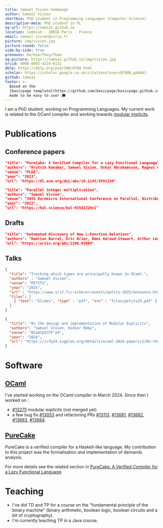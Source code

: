 ```yaml
---
title: Samuel Vivien homepage
author: Samuel Vivien
shortbio: PhD student in Programming Languages (Computer Science)
description-meta: PhD student in PL
og-url: https://samsa1.github.io
location: Cambium - INRIA Paris - France
email: samuel.vivien@inria.fr
picture: img/vivien.jpg
picture-round: false
side-by-side: true
pronouns: He/Him/They/Them
og-picture: https://samsa1.github.io/img/vivien.jpg
orcid: 0000-0003-4224-6132
dblp: https://dblp.org/pid/300/9708.html
scholar: https://scholar.google.co.uk/citations?user=Qf9DN_gAAAAJ
github: samsa1
footer: >-
  Based on the
  [basicpage template](https://github.com/basicpage/basicpage.github.io),
  made to be easy to use! 🎓
---
```


I am a PhD student, working on Programming Languages. My current work is
related to the OCaml compiler and working towards
[modular implicits](https://www.cl.cam.ac.uk/~jdy22/papers/modular-implicits.pdf).

# Publications

## Conference papers

``` json {.paper}
"title": "PureCake: A Verified Compiler for a Lazy Functional Language",
"authors": "Hrutvik Kanabar, Samuel Vivien, Oskar Abrahamsson, Magnus O Myreen, Michael Norrish, Johannes Åman Pohjola, Riccardo Zanetti",
"venue": "PLDI",
"year": "2023",
"url": "https://dl.acm.org/doi/abs/10.1145/3591259"
```

``` json {.paper}
"title": "Parallel integer multiplication",
"authors": "Samuel Vivien",
"venue": "30th Euromicro International Conference on Parallel, Distributed and Network-based Processing (PDP)",
"year": "2022",
"url": "https://hal.science/hal-03541726v1"
```

## Drafts

``` json {.paper}
"title": "Automated Discovery of New L-Function Relations",
"authors": "Hadrien Barral, Éric Brier, Rémi Géraud-Stewart, Arthur Léonard, David Naccache, Quentin Vermande, Samuel Vivien",
"url": "https://arxiv.org/abs/2206.03604"
```

## Talks

``` json {.papers}
{
  "title": "Tracking which types are principally known in OCaml.",
  "authors" : "Samuel Vivien",
  "venue": "PETITS",
  "year": "2025",
  "url" : "https://www.irif.fr/~scherer/events/petits-2025/announce.html",
  "files": [
    { "text": "Slides", "type" : "pdf", "src" : "files/petits25.pdf" }
  ]
}
```

``` json {.papers}
{
  "title": "On the design and implementation of Modular Explicits",
  "authors": "Samuel Vivien, Didier Rémy",
  "venue": "OCaml@ICFP'24",
  "year": "2024",
  "url": "https://icfp24.sigplan.org/details/ocaml-2024-papers/1/On-the-design-and-implementation-of-Modular-Explicits"
}
```

# Software

## [OCaml](https://github.com/ocaml/ocaml)

I've started working on the OCaml compiler in March 2024. Since then I worked on :


- [#13275](https://github.com/ocaml/ocaml/pull/13275) modular explicits (not merged yet)
- a few bug fix [#13053](https://github.com/ocaml/ocaml/pull/13053) and refactoring
PRs [#13113](https://github.com/ocaml/ocaml/pull/13113),
[#13681](https://github.com/ocaml/ocaml/pull/13681),
[#13682](https://github.com/ocaml/ocaml/pull/13682),
[#13683](https://github.com/ocaml/ocaml/pull/13683),
[#13684](https://github.com/ocaml/ocaml/pull/13684).

## [PureCake](https://github.com/CakeML/pure)

PureCake is a verified compiler for a Haskell-like language. My contribution to
this project was the formalisation and implementation of demands analysis.

For more details see the related section in
[PureCake: A Verified Compiler for a Lazy Functional Language](https://dl.acm.org/doi/abs/10.1145/3591259).

# Teaching

- I've did TD and TP for a course on the "fundamental principle of the binary machine" (binary arithmetic, boolean logic, boolean circuits and a bit of cryptography).
- I'm currently teaching TP in a Java course.
